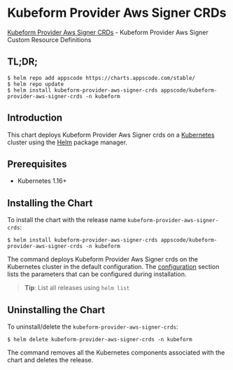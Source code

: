 # Kubeform Provider Aws Signer CRDs

[Kubeform Provider Aws Signer CRDs](https://github.com/kubeform) - Kubeform Provider Aws Signer Custom Resource Definitions

## TL;DR;

```console
$ helm repo add appscode https://charts.appscode.com/stable/
$ helm repo update
$ helm install kubeform-provider-aws-signer-crds appscode/kubeform-provider-aws-signer-crds -n kubeform
```

## Introduction

This chart deploys Kubeform Provider Aws Signer crds on a [Kubernetes](http://kubernetes.io) cluster using the [Helm](https://helm.sh) package manager.

## Prerequisites

- Kubernetes 1.16+

## Installing the Chart

To install the chart with the release name `kubeform-provider-aws-signer-crds`:

```console
$ helm install kubeform-provider-aws-signer-crds appscode/kubeform-provider-aws-signer-crds -n kubeform
```

The command deploys Kubeform Provider Aws Signer crds on the Kubernetes cluster in the default configuration. The [configuration](#configuration) section lists the parameters that can be configured during installation.

> **Tip**: List all releases using `helm list`

## Uninstalling the Chart

To uninstall/delete the `kubeform-provider-aws-signer-crds`:

```console
$ helm delete kubeform-provider-aws-signer-crds -n kubeform
```

The command removes all the Kubernetes components associated with the chart and deletes the release.


